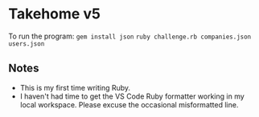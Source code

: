 # Takehome v5
To run the program:
`gem install json`
`ruby challenge.rb companies.json users.json`
## Notes
* This is my first time writing Ruby.
* I haven't had time to get the VS Code Ruby formatter working in my local workspace.  Please excuse the occasional misformatted line.